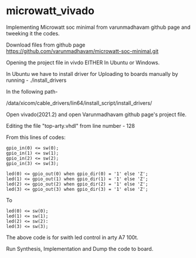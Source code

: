 # microwatt_vivado
Implementing Microwatt soc minimal from varunmadhavam github page and tweeking it the codes. 

Download files from github page 
https://github.com/varunmadhavam/microwatt-soc-minimal.git

Opening the project file in vivdo EITHER In Ubuntu or Windows.

In Ubuntu we have to install driver for Uploading to boards manually by running -
./install_drivers

In the following path-

<Vivado Install Path>/data/xicom/cable_drivers/lin64/install_script/install_drivers/

Open vivado(2021.2) and open Varunmadhavam github page's project file.

Editing the file "top-arty.vhdl" from line number - 128
  
From this lines of codes:
  
    gpio_in(0) <= sw(0);
    gpio_in(1) <= sw(1);
    gpio_in(2) <= sw(2);
    gpio_in(3) <= sw(3);

    led(0) <= gpio_out(0) when gpio_dir(0) = '1' else 'Z';
    led(1) <= gpio_out(1) when gpio_dir(1) = '1' else 'Z';
    led(2) <= gpio_out(2) when gpio_dir(2) = '1' else 'Z';
    led(3) <= gpio_out(3) when gpio_dir(3) = '1' else 'Z';
  
  To 
  
    led(0) <= sw(0);
    led(1) <= sw(1);
    led(2) <= sw(2):
    led(3) <= sw(3); 

The above code is for swith led control in arty A7 100t.

Run Synthesis, Implementation and Dump the code to board. 
